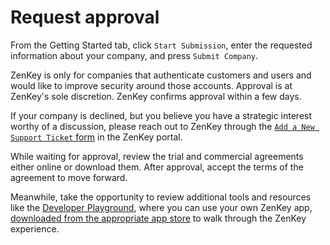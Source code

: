 # Request approval

From the Getting Started tab, click `Start Submission`, enter the requested information about your company, and press `Submit Company`. 

ZenKey is only for companies that authenticate customers and users and would like to improve security around those accounts. Approval is at ZenKey's sole discretion. ZenKey confirms approval within a few days.  

If your company is declined, but you believe you have a strategic interest worthy of a discussion, please reach out to ZenKey through the [`Add a New Support Ticket` form](https://portal.myzenkey.com/support-home) in the ZenKey portal.

While waiting for approval, review the trial and commercial agreements either online or download them. After approval, accept the terms of the agreement to move forward.

Meanwhile, take the opportunity to review additional tools and resources like the [Developer Playground](doc:playground), where you can use your own ZenKey app, [downloaded from the appropriate app store](https://myzenkey.com/download) to walk through the ZenKey experience.